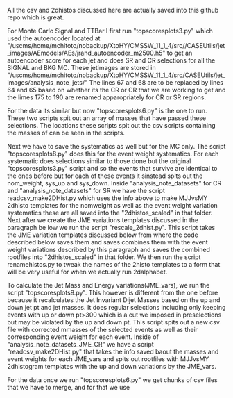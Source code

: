 All the csv and 2dhistos discussed here are actually saved into this github repo which is great.

For Monte Carlo Signal and TTBar I first run "topscoresplots3.py" which used the autoencoder located at 
"/uscms/home/mchitoto/nobackup/XtoHY/CMSSW_11_1_4/src//CASEUtils/jet_images/AEmodels/AEs/jrand_autoencoder_m2500.h5" 
to get an autoencoder score for each jet and does SR and CR selections for all the SIGNAL and BKG MC. These jetimages are stored in
"/uscms/home/mchitoto/nobackup/XtoHY/CMSSW_11_1_4/src/CASEUtils/jet_images/analysis_note_jets/"
The lines 67 and 68 are to be replaced by lines 64 and 65 based on whether its the CR or CR that we are working to get and the limes 175 to 190 are renamed apparopriately 
for CR or SR regions. 

For the data its similar but now  "topscoresplots6.py" is the one to run. These two scripts spit out an array of masses that have passed these selections.
The locations these scripts spit out the csv scripts containing the masses of can be seen in the scripts. 

Next we have to save the systematics as well but for the MC only. The script "topscoresplots8.py" does this for the event weight systematics. For each systematic does selections 
similar to those done but the original "topscoresplots3.py" script and so the events that survive are identical to the ones before but for each of these events it sinstead spits 
out the nom_weight, sys_up and sys_down. Inside "analysis_note_datasets"  for CR and "analysis_note_datasets" for SR we have the script readcsv_make2DHist.py which uses the info
above to make MJJvsMY 2dhisto templates for the nomweight as well as the event weight variation systematics these are all saved into the "2dhistos_scaled" in that folder. Next 
 after we create the JME variations templates discussed in the paragraph be low we run the script "rescale_2dhist.py". This script takes the JME variation templates discussed
 below from where the code described below saves them and saves combines them with the event weight variations described by this paragraph and saves the combined rootfiles into 
 "2dhistos_scaled" in that folder. We then run the script renamehistos.py to tweak the names of the 2histo templates to a form that will be very useful for when we actually 
 run 2dalphabet.  

To calculate the Jet Mass and Energy variations(JME_vars), we run the script "topscoresplots9.py". This however is different from the one before because it recalculates the 
Jet Invariant Dijet Masses based on the up and down jet pt and jet masses. It does regular selections including only keeping events with up or down pt>300 which is a
cut we imposed in preselections but may be violated by the up and down pt. This script spits out a new csv file with corrected mmasses of the selected events as well as their corresponding
event weight for each event. Inside of "analysis_note_datasets_JME_CR" we have a script "readcsv_make2DHist.py" that takes the info saved baout the masses and event weights for each 
JME_vars and spits out rootfiles with MJJvsMY 2dhistogram templates with the up and down variations by the JME_vars. 

For the data once we run "topscoresplots6.py" we get chunks of csv files that we have to merge, and for that we use 




